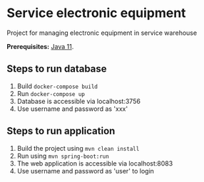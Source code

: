 # Service electronic equipment
Project for managing electronic equipment in service warehouse

**Prerequisites:** [Java 11](https://adoptopenjdk.net/).

## Steps to run database
1. Build `docker-compose build`
2. Run `docker-compose up`
3. Database is accessible via localhost:3756
4. Use username and password as 'xxx'

## Steps to run application
1. Build the project using
  `mvn clean install`
2. Run using `mvn spring-boot:run`
3. The web application is accessible via localhost:8083
4. Use username and password as 'user' to login
